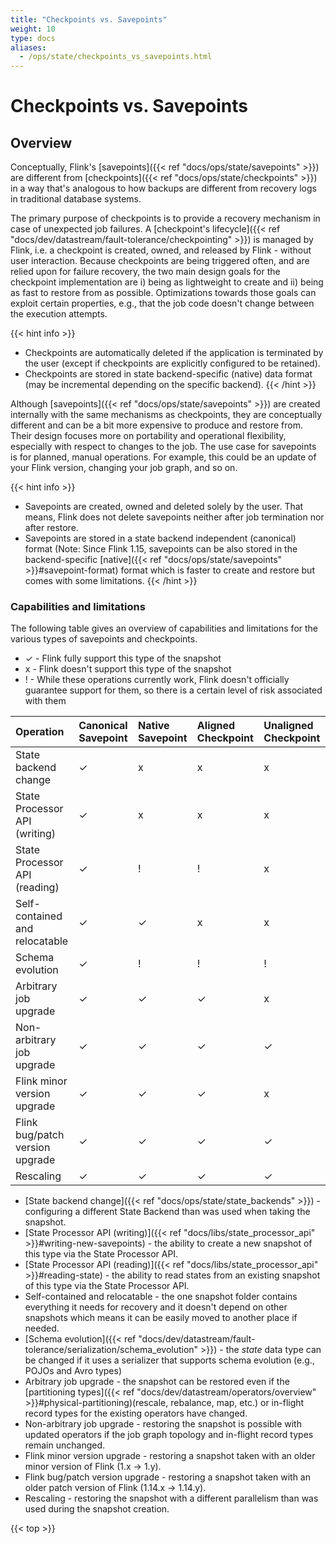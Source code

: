 ```yaml
---
title: "Checkpoints vs. Savepoints"
weight: 10
type: docs
aliases:
  - /ops/state/checkpoints_vs_savepoints.html
---
```

<!--
Licensed to the Apache Software Foundation (ASF) under one
or more contributor license agreements.  See the NOTICE file
distributed with this work for additional information
regarding copyright ownership.  The ASF licenses this file
to you under the Apache License, Version 2.0 (the
"License"); you may not use this file except in compliance
with the License.  You may obtain a copy of the License at

  http://www.apache.org/licenses/LICENSE-2.0

Unless required by applicable law or agreed to in writing,
software distributed under the License is distributed on an
"AS IS" BASIS, WITHOUT WARRANTIES OR CONDITIONS OF ANY
KIND, either express or implied.  See the License for the
specific language governing permissions and limitations
under the License.
-->

# Checkpoints vs. Savepoints

## Overview

Conceptually, Flink's [savepoints]({{< ref "docs/ops/state/savepoints" >}}) are different from [checkpoints]({{< ref "docs/ops/state/checkpoints" >}}) 
in a way that's analogous to how backups are different from recovery logs in traditional database systems.

The primary purpose of checkpoints is to provide a recovery mechanism in case of unexpected job failures. 
A [checkpoint's lifecycle]({{< ref "docs/dev/datastream/fault-tolerance/checkpointing" >}}) is managed by Flink, 
i.e. a checkpoint is created, owned, and released by Flink - without user interaction. 
Because checkpoints are being triggered often, and are relied upon for failure recovery, the two main design goals for the checkpoint implementation are 
i) being as lightweight to create and ii) being as fast to restore from as possible. 
Optimizations towards those goals can exploit certain properties, e.g., that the job code doesn't change between the execution attempts. 

{{< hint info >}}
- Checkpoints are automatically deleted if the application is terminated by the user 
(except if checkpoints are explicitly configured to be retained).
- Checkpoints are stored in state backend-specific (native) data format (may be incremental depending on the specific backend).
{{< /hint >}}

Although [savepoints]({{< ref "docs/ops/state/savepoints" >}}) are created internally with the same mechanisms as
checkpoints, they are conceptually different and can be a bit more expensive to produce and restore from. Their design focuses
more on portability and operational flexibility, especially with respect to changes to the job. 
The use case for savepoints is for planned, manual operations. For example, this could be an update of your Flink version, changing your job graph, and so on.

{{< hint info >}}
- Savepoints are created, owned and deleted solely by the user. 
That means, Flink does not delete savepoints neither after job termination nor after
restore.
- Savepoints are stored in a state backend independent (canonical) format (Note: Since Flink 1.15, savepoints can be also stored in
the backend-specific [native]({{< ref "docs/ops/state/savepoints" >}}#savepoint-format) format which is faster to create
and restore but comes with some limitations.
{{< /hint >}}

### Capabilities and limitations
The following table gives an overview of capabilities and limitations for the various types of savepoints and
checkpoints.
- ✓ - Flink fully support this type of the snapshot
- x - Flink doesn't support this type of the snapshot
- ! - While these operations currently work, Flink doesn't officially guarantee support for them, so there is a certain level of risk associated with them

| Operation                         | Canonical Savepoint | Native Savepoint | Aligned Checkpoint | Unaligned Checkpoint |
|:----------------------------------|:--------------------|:-----------------|:-------------------|:---------------------|
| State backend change              | ✓                   | x                | x                  | x                    |
| State Processor API (writing)     | ✓                   | x                | x                  | x                    |
| State Processor API (reading)     | ✓                   | !                | !                  | x                    |
| Self-contained and relocatable    | ✓                   | ✓                | x                  | x                    |
| Schema evolution                  | ✓                   | !                | !                  | !                    |
| Arbitrary job upgrade             | ✓                   | ✓                | ✓                  | x                    |
| Non-arbitrary job upgrade         | ✓                   | ✓                | ✓                  | ✓                    |
| Flink minor version upgrade       | ✓                   | ✓                | ✓                  | x                    |
| Flink bug/patch version upgrade   | ✓                   | ✓                | ✓                  | ✓                    |
| Rescaling                         | ✓                   | ✓                | ✓                  | ✓                    |

- [State backend change]({{< ref "docs/ops/state/state_backends" >}})  - configuring a different State Backend than was used when taking the snapshot.
- [State Processor API (writing)]({{< ref "docs/libs/state_processor_api" >}}#writing-new-savepoints) - the ability to create a new snapshot of this type via the State Processor API.
- [State Processor API (reading)]({{< ref "docs/libs/state_processor_api" >}}#reading-state) - the ability to read states from an existing snapshot of this type via the State Processor API.
- Self-contained and relocatable - the one snapshot folder contains everything it needs for recovery
and it doesn't depend on other snapshots which means it can be easily moved to another place if needed.
- [Schema evolution]({{< ref "docs/dev/datastream/fault-tolerance/serialization/schema_evolution" >}}) - the *state* data type can be changed if it uses a serializer that supports schema evolution (e.g., POJOs and Avro types)
- Arbitrary job upgrade - the snapshot can be restored even if the [partitioning types]({{< ref "docs/dev/datastream/operators/overview" >}}#physical-partitioning)(rescale, rebalance, map, etc.)
or in-flight record types for the existing operators have changed.
- Non-arbitrary job upgrade - restoring the snapshot is possible with updated operators if the job graph topology and in-flight record types remain unchanged.
- Flink minor version upgrade - restoring a snapshot taken with an older minor version of Flink (1.x → 1.y).
- Flink bug/patch version upgrade - restoring a snapshot taken with an older patch version of Flink (1.14.x → 1.14.y).
- Rescaling - restoring the snapshot with a different parallelism than was used during the snapshot creation.


{{< top >}}
